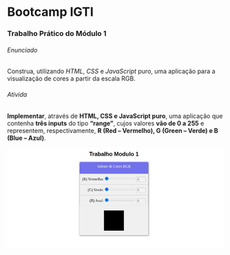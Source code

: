 # Bootcamp IGTI

### Trabalho Prático do Módulo 1



###### Enunciado

Construa, utilizando *HTML*, *CSS* e *JavaScript* puro, uma aplicação para a visualização de cores a partir da escala RGB.

 ###### Ativida

**Implementar**, através de **HTML, CSS e JavaScript puro**, uma aplicação que contenha **três inputs** do tipo **“range”**, cujos valores **vão de 0 a 255** e representem, respectivamente, **R (Red – Vermelho), G (Green – Verde) e B (Blue – Azul)**.

<p float="left">
  <img src="https://raw.githubusercontent.com/Maycon-Rodrigues/seletor-cores-rgb/master/result.jpeg" />
</p>

